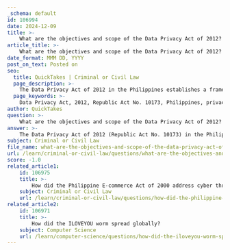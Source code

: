 ```yaml
---
_schema: default
id: 106994
date: 2024-12-09
title: >-
    What are the objectives and scope of the Data Privacy Act of 2012?
article_title: >-
    What are the objectives and scope of the Data Privacy Act of 2012?
date_format: MMM DD, YYYY
post_on_text: Posted on
seo:
  title: QuickTakes | Criminal or Civil Law
  page_description: >-
    The Data Privacy Act of 2012 in the Philippines establishes a framework for protecting individuals' privacy and personal data while promoting the free flow of information, detailing the objectives, scope, and rights of data subjects.
  page_keywords: >-
    Data Privacy Act, 2012, Republic Act No. 10173, Philippines, privacy rights, personal data protection, data subjects rights, information security, data processing, innovation, economic growth, territorial application, exemptions
author: QuickTakes
question: >-
    What are the objectives and scope of the Data Privacy Act of 2012?
answer: >-
    The Data Privacy Act of 2012 (Republic Act No. 10173) in the Philippines aims to protect the fundamental human right to privacy of communication while ensuring the free flow of information to promote innovation and growth. The Act establishes a legal framework that governs the collection, processing, and storage of personal data in both the public and private sectors. Here are the key objectives and scope of the Act:\n\n### Objectives:\n1. **Protection of Privacy**: The primary objective is to safeguard the privacy of individuals by regulating the processing of personal information.\n2. **Free Flow of Information**: The Act aims to ensure that personal information can be shared freely, which is essential for innovation and economic growth.\n3. **Security of Personal Data**: It mandates that personal information in information and communications systems, both in government and the private sector, is secured and protected.\n4. **Rights of Data Subjects**: The Act grants individuals specific rights regarding their personal data, including the right to access, correct, and dispute inaccuracies in their personal information.\n\n### Scope:\n1. **Territorial Application**: The Data Privacy Act applies to all entities, both public and private, that process personal data within the Philippines. It also extends to entities outside the Philippines if they process personal information about Philippine citizens or residents.\n2. **Types of Personal Information**: The Act covers all types of personal information, including sensitive personal information, which requires stricter handling and processing protocols.\n3. **Entities Covered**: It applies to natural and juridical persons involved in personal information processing, including those not established in the Philippines but using equipment located in the country or maintaining an office, branch, or agency in the Philippines.\n4. **Exemptions**: Certain types of information are exempt from the Act, such as information related to government employees in their official capacity, personal data processed for journalistic or artistic purposes, and data necessary for the performance of public authority functions.\n\n### Rights of Data Subjects:\nThe Act provides individuals with several rights, including:\n- The right to be informed about the processing of their personal data.\n- The right to access their personal data.\n- The right to correct inaccuracies in their personal data.\n- The right to object to the processing of their personal data.\n- The right to data portability, allowing individuals to manage their personal data across different platforms.\n\nIn summary, the Data Privacy Act of 2012 is a comprehensive law designed to protect personal data and privacy rights while facilitating the responsible use of information in the digital age. It reflects the Philippines' commitment to aligning with global data protection standards.
subject: Criminal or Civil Law
file_name: what-are-the-objectives-and-scope-of-the-data-privacy-act-of-2012.md
url: /learn/criminal-or-civil-law/questions/what-are-the-objectives-and-scope-of-the-data-privacy-act-of-2012
score: -1.0
related_article1:
    id: 106975
    title: >-
        How did the Philippine E-commerce Act of 2000 address cyber threats?
    subject: Criminal or Civil Law
    url: /learn/criminal-or-civil-law/questions/how-did-the-philippine-ecommerce-act-of-2000-address-cyber-threats
related_article2:
    id: 106971
    title: >-
        How did the ILOVEYOU worm spread globally?
    subject: Computer Science
    url: /learn/computer-science/questions/how-did-the-iloveyou-worm-spread-globally
---
```


&nbsp;